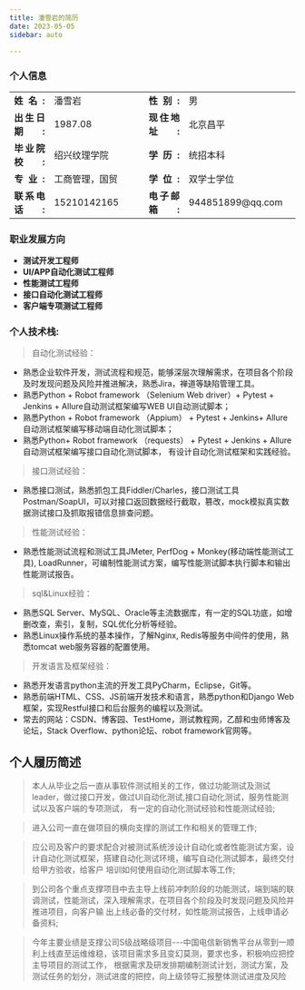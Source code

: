 ```yaml
---
title: 潘雪岩的简历   
date: 2023-05-05   
sidebar: auto

---
```



### 个人信息  

<style>
table{
  border: none;
}

tr,td {
  border: none!important;
}

.td_right{
  text-justify: distribute-all-lines;
  text-align: justify;
  text-align-last:justify;
  font-weight: bold;
}

</style>


<table>

<tr >
  <td class="td_right">姓名:</td>
 
  <td width="200px">潘雪岩</td>

  <td class="td_right">性别:</td>
  <td width="200px">男</td>
</tr> 

<tr>
  <td class="td_right" width="100px">出生日期:</td>
  <td width="200px">1987.08</td>

  <td class="td_right" width="100px">现住地址:</td>
  <td width="200px">北京昌平</td>
</tr>

<tr>
  <td class="td_right" width="100px">毕业院校:</td>
  <td width="200px">绍兴纹理学院</td>

  <td class="td_right" width="100px">学历:</td>
  <td width="200px">统招本科</td>
</tr>

<tr>
  <td class="td_right" width="100px">专业:</td>
  <td width="200px">工商管理，国贸</td>

  <td class="td_right" width="100px">学位:</td>
  <td width="200px">双学士学位</td>
</tr>

<tr>
  <td class="td_right" width="100px">联系电话:</td>
  <td width="200px">15210142165</td>

  <td class="td_right" width="100px">电子邮箱:</td>
  <td width="200px">944851899@qq.com</td>
</tr>

</table>




### 职业发展方向
- **测试开发工程师**
- **UI/APP自动化测试工程师**
- **性能测试工程师**
- **接口自动化测试工程师**
- **客户端专项测试工程师**


### 个人技术栈:
> 自动化测试经验：
- 熟悉企业软件开发，测试流程和规范，能够深层次理解需求，在项目各个阶段及时发现问题及风险并推进解决，熟悉Jira，禅道等缺陷管理工具。
- 熟悉Python + Robot framework （Selenium Web driver）+ Pytest + Jenkins + Allure自动测试框架编写WEB UI自动测试脚本； 
- 熟悉Python + Robot framework （Appium） + Pytest  + Jenkins+ Allure自动测试框架编写移动端自动化测试脚本； 
- 熟悉Python+ Robot framework  （requests） + Pytest + Jenkins + Allure自动测试框架编写接口自动化测试脚本， 有设计自动化测试框架和实践经验。

> 接口测试经验：
- 熟悉接口测试，熟悉抓包工具Fiddler/Charles，接口测试工具Postman/SoapUI，可以对接口返回数据经行截取，篡改，mock模拟真实数据测试接口及抓取报错信息排查问题。

> 性能测试经验：
- 熟悉性能测试流程和测试工具JMeter, PerfDog + Monkey(移动端性能测试工具), LoadRunner，可编制性能测试方案，编写性能测试脚本执行脚本和输出性能测试报告。

> sql&Linux经验：
- 熟悉SQL Server、MySQL、Oracle等主流数据库，有一定的SQL功底，如增删改查，索引，复制，SQL优化分析等经验。
- 熟悉Linux操作系统的基本操作，了解Nginx, Redis等服务中间件的使用，熟悉tomcat web服务容器的配置使用。

> 开发语言及框架经验：
- 熟悉开发语言python主流的开发工具PyCharm，Eclipse，Git等。
- 熟悉前端HTML、CSS、JS前端开发技术和语言，熟悉python和Django Web框架，实现Restful接口和后台服务的编程以及测试。
- 常去的网站：CSDN、博客园、TestHome，测试教程网，乙醇和虫师博客及论坛，Stack Overflow、python论坛、robot framework官网等。


## 个人履历简述

> 本人从毕业之后一直从事软件测试相关的工作，做过功能测试及测试leader，做过接口开发，做过UI自动化测试,接口自动化测试，服务性能测试以及客户端的专项测试，
  有一定的自动化测试经验和性能测试经验;

> 进入公司一直在做项目的横向支撑的测试工作和相关的管理工作;

> 应公司及客户的要求配合对被测试系统涉设计自动化或者性能测试方案，设计自动化测试框架，搭建自动化测试环境，编写自动化测试脚本，最终交付给甲方验收，给客户
  培训如何使用自动化测试脚本等工作;

> 到公司各个重点支撑项目中去主导上线前冲刺阶段的功能测试，端到端的联调测试，性能测试，深入理解需求，在项目各个阶段及时发现问题及风险并推进项目，向客户输
  出上线必备的交付材，如性能测试报告，上线申请必备资料;

> 今年主要业绩是支撑公司S级战略级项目---中国电信新销售平台从零到一顺利上线直至运维维稳，该项目需求多且变幻莫测，要求也多，积极响应把控主导项目的测试工作，
  根据需求及研发排期编制测试计划，测试方案，及测试任务的划分，测试进度的把控，向上级领导汇报整体测试进度及风险
